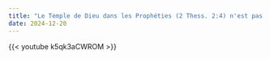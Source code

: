 ```yaml
---
title: "Le Temple de Dieu dans les Prophéties (2 Thess. 2:4) n'est pas juif"
date: 2024-12-20
---
```


{{< youtube k5qk3aCWROM >}}
